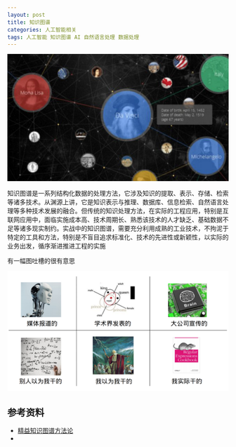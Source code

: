 ```yaml
---
layout: post
title: 知识图谱
categories: 人工智能相关
tags: 人工智能 知识图谱 AI 自然语言处理 数据处理 
---
```


![](../media/image/2018-08-20/01.png)

知识图谱是一系列结构化数据的处理方法，它涉及知识的提取、表示、存储、检索等诸多技术。从渊源上讲，它是知识表示与推理、数据库、信息检索、自然语言处理等多种技术发展的融合。但传统的知识处理方法，在实际的工程应用，特别是互联网应用中，面临实施成本高、技术周期长、熟悉该技术的人才缺乏、基础数据不足等诸多现实制约。实战中的知识图谱，需要充分利用成熟的工业技术，不拘泥于特定的工具和方法，特别是不盲目追求标准化、技术的先进性或新颖性，以实际的业务出发，循序渐进推进工程的实施

有一幅图吐槽的很有意思

![](../media/image/2018-08-20/02.png)



## 参考资料

* [精益知识图谱方法论](../download/20180820/ccks.pdf)
* []()